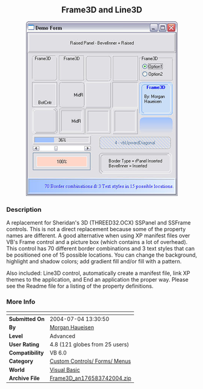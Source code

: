 ﻿<div align="center">

## Frame3D and Line3D

<img src="PIC200471745333440.jpg">
</div>

### Description

A replacement for Sheridan's 3D (THREED32.OCX) SSPanel and SSFrame controls. This is not a direct replacement because some of the property names are different. A good alternative when using XP manifest files over VB's Frame control and a picture box (which contains a lot of overhead). This control has 70 different border combinations and 3 text styles that can be positioned one of 15 possible locations. You can change the background, highlight and shadow colors; add gradient fill and/or fill with a pattern.

Also included: Line3D control, automatically create a manifest file, link XP themes to the application, and End an application the proper way. Please see the Readme file for a listing of the property definitions.
 
### More Info
 


<span>             |<span>
---                |---
**Submitted On**   |2004-07-04 13:30:50
**By**             |[Morgan Haueisen](https://github.com/Planet-Source-Code/PSCIndex/blob/master/ByAuthor/morgan-haueisen.md)
**Level**          |Advanced
**User Rating**    |4.8 (121 globes from 25 users)
**Compatibility**  |VB 6\.0
**Category**       |[Custom Controls/ Forms/  Menus](https://github.com/Planet-Source-Code/PSCIndex/blob/master/ByCategory/custom-controls-forms-menus__1-4.md)
**World**          |[Visual Basic](https://github.com/Planet-Source-Code/PSCIndex/blob/master/ByWorld/visual-basic.md)
**Archive File**   |[Frame3D\_an176583742004\.zip](https://github.com/Planet-Source-Code/morgan-haueisen-frame3d-and-line3d__1-54693/archive/master.zip)








